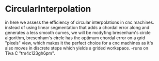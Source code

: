 # CircularInterpolation
in here we assess the efficiency of circular interpolations in cnc machines.
instead of using linear segmentation that adds a chordal error along and generates a less smooth curves,
we will be modyfing bresenham's circle algorithm, bresenham's circle has the optimum chordal error on a grid "pixels" view,
which makes it the perfect choice for a cnc machines as it's also moves in discrete steps which yields a grided workspace.
-runs on Tiva C "tm4c123gh6pm".

